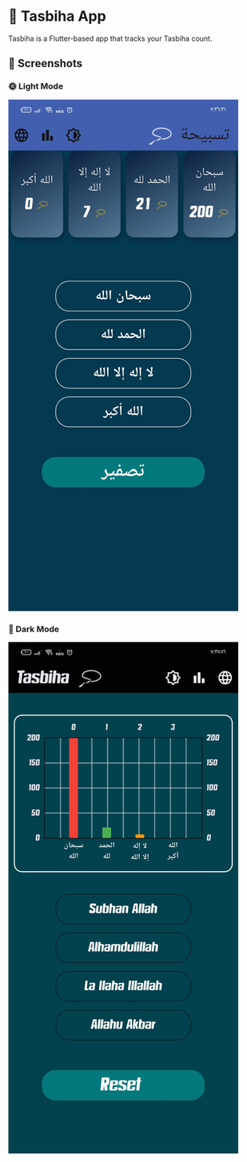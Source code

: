 # 📱 Tasbiha App

Tasbiha is a Flutter-based app that tracks your Tasbiha count.

## 📸 Screenshots
### 🌞 Light Mode
![Light Mode](assets/images/arb_light_mode.jpg)

### 🌙 Dark Mode
![Dark Mode](assets/images/eng2_dark_mode.jpg)

